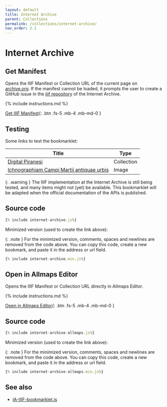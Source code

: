 ```yaml
---
layout: default
title: Internet Archive
parent: Collections
permalink: /collections/internet-archive/
nav_order: 2.1
---
```


# Internet Archive

## Get Manifest

Opens the IIIF Manifest or Collection URL of the current page on [archive.org](https://archive.org). If the manifest cannot be loaded, it prompts the user to create a GitHub issue in the [iiif repository](https://github.com/internetarchive/iiif/) of the Internet Archive.

{% include instructions.md %}

<a href="{% include internet-archive.min.js%}">Get IIIF Manifest</a>{: .btn .fs-5 .mb-4 .mb-md-0 }

## Testing

Some links to test the bookmarklet:

| Title                                                                                              | Type       |
| -------------------------------------------------------------------------------------------------- | ---------- |
| [Digital Piranesi](https://archive.org/details/digital-piranesi-v17)                               | Collection |
| [Ichnographiam Campi Martii antiquae urbis](https://archive.org/details/piranesi-ia-vol10-007.jpg) | Image      |

{: .warning }
The IIIF implementation at the Internet Archive is still being tested, and many items might not (yet) be available. This bookmarklet will be adapted when the official documentation of the APIs is published.

## Source code

```js
{% include internet-archive.js%}
```

Minimized version (used to create the link above):

{: .note }
For the minimized version, comments, spaces and newlines are removed from the code above. You can copy this code, create a new bookmark, and paste it in the address or url field.

```js
{% include internet-archive.min.js%}
```

## Open in Allmaps Editor

Opens the IIIF Manifest or Collection URL directly in Allmaps Editor.

{% include instructions.md %}

<a href="{% include internet-archive-allmaps.min.js%}">Open in Allmaps Editor</a>{: .btn .fs-5 .mb-4 .mb-md-0 }

## Source code

```js
{% include internet-archive-allmaps.js%}
```

Minimized version (used to create the link above):

{: .note }
For the minimized version, comments, spaces and newlines are removed from the code above. You can copy this code, create a new bookmark, and paste it in the address or url field.

```js
{% include internet-archive-allmaps.min.js%}
```

## See also

- [IA-IIIF-bookmarklet.js](https://gist.github.com/pbinkley/c30ee85d5ac4590dba3fa8c596d7d358)
